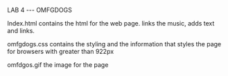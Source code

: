 LAB 4 --- OMFGDOGS

Index.html
contains the html for the web page.
links the music, adds text and links.

omfgdogs.css
contains the styling and the information that styles the page for browsers with greater than 922px

omfdgos.gif
the image for the page
